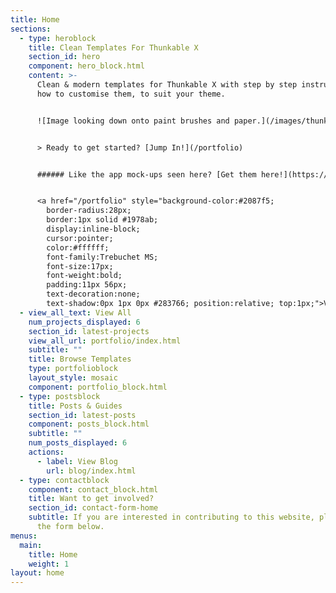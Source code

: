 ```yaml
---
title: Home
sections:
  - type: heroblock
    title: Clean Templates For Thunkable X
    section_id: hero
    component: hero_block.html
    content: >-
      Clean & modern templates for Thunkable X with step by step instructions on
      how to customise them, to suit your theme. 


      ![Image looking down onto paint brushes and paper.](/images/thunkable-templates-header.png)


      > Ready to get started? [Jump In!](/portfolio)


      ###### Like the app mock-ups seen here? [Get them here!](https://app-mockup.com/)


      <a href="/portfolio" style="background-color:#2087f5;
      	border-radius:28px;
      	border:1px solid #1978ab;
      	display:inline-block;
      	cursor:pointer;
      	color:#ffffff;
      	font-family:Trebuchet MS;
      	font-size:17px;
      	font-weight:bold;
      	padding:11px 56px;
      	text-decoration:none;
      	text-shadow:0px 1px 0px #283766; position:relative; top:1px;">View Templates</a>
  - view_all_text: View All
    num_projects_displayed: 6
    section_id: latest-projects
    view_all_url: portfolio/index.html
    subtitle: ""
    title: Browse Templates
    type: portfolioblock
    layout_style: mosaic
    component: portfolio_block.html
  - type: postsblock
    title: Posts & Guides
    section_id: latest-posts
    component: posts_block.html
    subtitle: ""
    num_posts_displayed: 6
    actions:
      - label: View Blog
        url: blog/index.html
  - type: contactblock
    component: contact_block.html
    title: Want to get involved?
    section_id: contact-form-home
    subtitle: If you are interested in contributing to this website, please fill out
      the form below.
menus:
  main:
    title: Home
    weight: 1
layout: home
---
```


